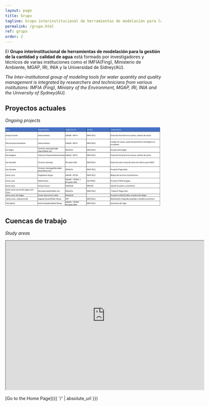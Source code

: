 ```yaml
---
layout: page
title: Grupo
tagline: Grupo interinstitucional de herramientas de modelación para la gestión de la cantidad y calidad de agua
permalink: /grupo.html
ref: grupo
order: 2
---
```


El **Grupo interinstitucional de herramientas de modelación para la gestión de la cantidad y calidad de agua** está formado por investigadores y técnicos de varias instituciones como el IMFIA(Fing), Ministerio de Ambiente, MGAP, IRI, INIA y la Universidad de Sídney(AU). 

*The Inter-institutional group of modeling tools for water quantity and quality management is integrated by researchers and technicians from various institutions: IMFIA (Fing), Ministry of the Environment, MGAP, IRI, INIA and the University of Sydney(AU).*

## Proyectos actuales
*Ongoing projects*

![tabla con descripcion](/images/tablagrupo.png)


## Cuencas de trabajo
*Study areas*
<iframe src="https://www.google.com/maps/d/u/0/embed?mid=1jTGm_pWRdT82VPn9SLQtI59LiLpwhyA0&ehbc=2E312F" width="640" height="480"></iframe>


[Go to the Home Page]({{ '/' | absolute_url }})
